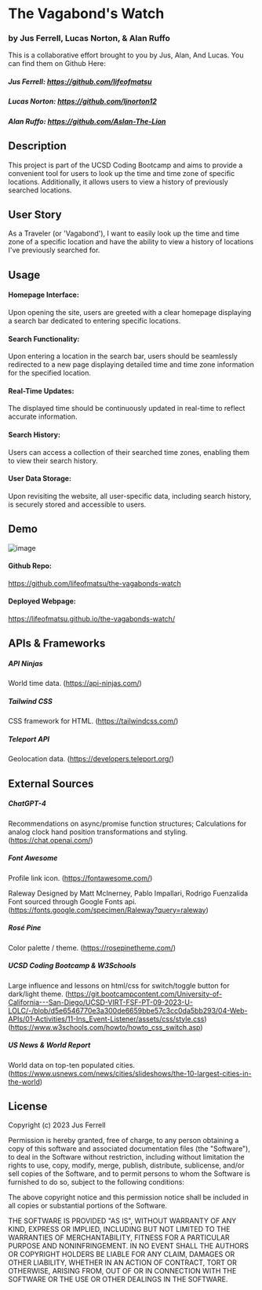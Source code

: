 # The Vagabond's Watch
### by Jus Ferrell, Lucas Norton, & Alan Ruffo
This is a collaborative effort brought to you by Jus, Alan, And Lucas. You can find them on Github Here:

##### Jus Ferrell: https://github.com/lifeofmatsu
##### Lucas Norton: https://github.com/ljnorton12
##### Alan Ruffo: https://github.com/Aslan-The-Lion


## Description
This project is part of the UCSD Coding Bootcamp and aims to provide a convenient tool for users to look up the time and time zone of specific locations. Additionally, it allows users to view a history of previously searched locations.


## User Story 
As a Traveler (or 'Vagabond'), I want to easily look up the time and time zone of a specific location and have the ability to view a history of locations I've previously searched for.


## Usage
#### Homepage Interface: 
Upon opening the site, users are greeted with a clear homepage displaying a search bar dedicated to entering specific locations.

#### Search Functionality:
Upon entering a location in the search bar, users should be seamlessly redirected to a new page displaying detailed time and time zone information for the specified location.

#### Real-Time Updates: 
The displayed time should be continuously updated in real-time to reflect accurate information.

#### Search History: 
Users can access a collection of their searched time zones, enabling them to view their search history.

#### User Data Storage: 
Upon revisiting the website, all user-specific data, including search history, is securely stored and accessible to users.


## Demo
 ![image](https://github.com/lifeofmatsu/the-vagabonds-watch/assets/122134252/18df85e3-579f-4b93-bf08-363ce1e0b260)

#### Github Repo: 
https://github.com/lifeofmatsu/the-vagabonds-watch

#### Deployed Webpage:
https://lifeofmatsu.github.io/the-vagabonds-watch/


## APIs & Frameworks
##### API Ninjas 
World time data.
(https://api-ninjas.com/)

##### Tailwind CSS
CSS framework for HTML.
(https://tailwindcss.com/)

##### Teleport API 
Geolocation data.
(https://developers.teleport.org/)


## External Sources
##### ChatGPT-4
Recommendations on async/promise function structures; Calculations for analog clock hand position transformations and styling.
(https://chat.openai.com/)

##### Font Awesome
Profile link icon.
(https://fontawesome.com/)

Raleway Designed by Matt McInerney, Pablo Impallari, Rodrigo Fuenzalida
Font sourced through Google Fonts api.
(https://fonts.google.com/specimen/Raleway?query=raleway)

##### Rosé Pine 
Color palette / theme.
(https://rosepinetheme.com/)

##### UCSD Coding Bootcamp & W3Schools 
Large influence and lessons on html/css for switch/toggle button for dark/light theme.
(https://git.bootcampcontent.com/University-of-California---San-Diego/UCSD-VIRT-FSF-PT-09-2023-U-LOLC/-/blob/d5e6546770e3a300de6659bbe57c3cc0da5bb293/04-Web-APIs/01-Activities/11-Ins_Event-Listener/assets/css/style.css)
(https://www.w3schools.com/howto/howto_css_switch.asp)

##### US News & World Report 
World data on top-ten populated cities.
(https://www.usnews.com/news/cities/slideshows/the-10-largest-cities-in-the-world)


## License
Copyright (c) 2023 Jus Ferrell

Permission is hereby granted, free of charge, to any person obtaining a copy
of this software and associated documentation files (the "Software"), to deal
in the Software without restriction, including without limitation the rights
to use, copy, modify, merge, publish, distribute, sublicense, and/or sell
copies of the Software, and to permit persons to whom the Software is
furnished to do so, subject to the following conditions:

The above copyright notice and this permission notice shall be included in all
copies or substantial portions of the Software.

THE SOFTWARE IS PROVIDED "AS IS", WITHOUT WARRANTY OF ANY KIND, EXPRESS OR
IMPLIED, INCLUDING BUT NOT LIMITED TO THE WARRANTIES OF MERCHANTABILITY,
FITNESS FOR A PARTICULAR PURPOSE AND NONINFRINGEMENT. IN NO EVENT SHALL THE
AUTHORS OR COPYRIGHT HOLDERS BE LIABLE FOR ANY CLAIM, DAMAGES OR OTHER
LIABILITY, WHETHER IN AN ACTION OF CONTRACT, TORT OR OTHERWISE, ARISING FROM,
OUT OF OR IN CONNECTION WITH THE SOFTWARE OR THE USE OR OTHER DEALINGS IN THE
SOFTWARE.




